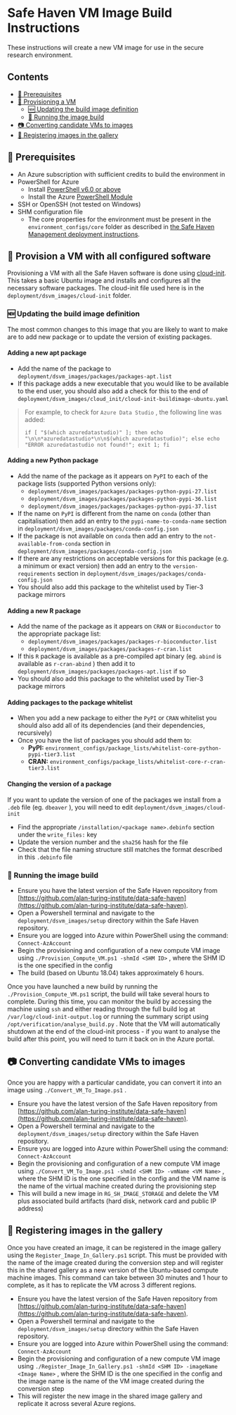 # Safe Haven VM Image Build Instructions

These instructions will create a new VM image for use in the secure research environment.

## Contents

+ [:seedling: Prerequisites](#seedling-prerequisites)
+ [:gift: Provisioning a VM](#gift-provision-a-vm-with-all-configured-software)
  + [:new: Updating the build image definition](#new-updating-the-build-image-definition)
  + [:running: Running the image build](#running-running-the-image-build)
+ [:camera: Converting candidate VMs to images](#camera-converting-candidate-vms-to-images)
+ [:art: Registering images in the gallery](#art-registering-images-in-the-gallery)

## :seedling: Prerequisites

+ An Azure subscription with sufficient credits to build the environment in
+ PowerShell for Azure
  + Install [PowerShell v6.0 or above](https://docs.microsoft.com/en-us/powershell/azure/install-az-ps?view=azps-2.2.0)
  + Install the Azure [PowerShell Module](https://docs.microsoft.com/en-us/powershell/azure/install-az-ps?view=azps-2.2.0&viewFallbackFrom=azps-1.3.0)
+ SSH or OpenSSH (not tested on Windows)
+ SHM configuration file
  + The core properties for the environment must be present in the `environment_configs/core` folder as described in [the Safe Haven Management deployment instructions](how-to-deploy-shm.md).

## :gift: Provision a VM with all configured software

Provisioning a VM with all the Safe Haven software is done using [cloud-init](https://cloudinit.readthedocs.io/en/latest/).
This takes a basic Ubuntu image and installs and configures all the necessary software packages.
The cloud-init file used here is in the `deployment/dsvm_images/cloud-init` folder.

### :new: Updating the build image definition

The most common changes to this image that you are likely to want to make are to add new package or to update the version of existing packages.

#### Adding a new apt package

+ Add the name of the package to `deployment/dsvm_images/packages/packages-apt.list`
+ If this package adds a new executable that you would like to be available to the end user, you should also add a check for this to the end of `deployment/dsvm_images/cloud_init/cloud-init-buildimage-ubuntu.yaml`

> For example, to check for `Azure Data Studio` , the following line was added:
>
> `if [ "$(which azuredatastudio)" ]; then echo "\n\n*azuredatastudio*\n\n$(which azuredatastudio)"; else echo "ERROR azuredatastudio not found!"; exit 1; fi`

#### Adding a new Python package

+ Add the name of the package as it appears on `PyPI` to each of the package lists (supported Python versions only):
  + `deployment/dsvm_images/packages/packages-python-pypi-27.list`
  + `deployment/dsvm_images/packages/packages-python-pypi-36.list`
  + `deployment/dsvm_images/packages/packages-python-pypi-37.list`
+ If the name on `PyPI` is different from the name on `conda` (other than capitalisation) then add an entry to the `pypi-name-to-conda-name` section in `deployment/dsvm_images/packages/conda-config.json`
+ If the package is not available on `conda` then add an entry to the `not-available-from-conda` section in `deployment/dsvm_images/packages/conda-config.json`
+ If there are any restrictions on acceptable versions for this package (e.g. a minimum or exact version) then add an entry to the `version-requirements` section in `deployment/dsvm_images/packages/conda-config.json`
+ You should also add this package to the whitelist used by Tier-3 package mirrors

#### Adding a new R package

+ Add the name of the package as it appears on `CRAN` or `Bioconductor` to the appropriate package list:
  + `deployment/dsvm_images/packages/packages-r-bioconductor.list`
  + `deployment/dsvm_images/packages/packages-r-cran.list`
+ If this `R` package is available as a pre-compiled apt binary (eg. `abind` is available as `r-cran-abind` ) then add it to `deployment/dsvm_images/packages/packages-apt.list` if so
+ You should also add this package to the whitelist used by Tier-3 package mirrors

#### Adding packages to the package whitelist

+ When you add a new package to either the `PyPI` or `CRAN` whitelist you should also add all of its dependencies (and their dependencies, recursively)
+ Once you have the list of packages you should add them to:
  + **PyPI:** `environment_configs/package_lists/whitelist-core-python-pypi-tier3.list`
  + **CRAN:** `environment_configs/package_lists/whitelist-core-r-cran-tier3.list`

#### Changing the version of a package

If you want to update the version of one of the packages we install from a `.deb` file (eg. `dbeaver` ), you will need to edit `deployment/dsvm_images/cloud-init`

+ Find the appropriate `/installation/<package name>.debinfo` section under the `write_files:` key
+ Update the version number and the `sha256` hash for the file
+ Check that the file naming structure still matches the format described in this `.debinfo` file

### :running: Running the image build

+ Ensure you have the latest version of the Safe Haven repository from [https://github.com/alan-turing-institute/data-safe-haven](https://github.com/alan-turing-institute/data-safe-haven).
+ Open a Powershell terminal and navigate to the `deployment/dsvm_images/setup` directory within the Safe Haven repository.
+ Ensure you are logged into Azure within PowerShell using the command: `Connect-AzAccount`
+ Begin the provisioning and configuration of a new compute VM image using `./Provision_Compute_VM.ps1 -shmId <SHM ID>` , where the SHM ID is the one specified in the config
+ The build (based on Ubuntu 18.04) takes approximately 6 hours.

Once you have launched a new build by running the `./Provision_Compute_VM.ps1` script, the build will take several hours to complete.
During this time, you can monitor the build by accessing the machine using `ssh` and either reading through the full build log at `/var/log/cloud-init-output.log` or running the summary script using `/opt/verification/analyse_build.py` .
Note that the VM will automatically shutdown at the end of the cloud-init process - if you want to analyse the build after this point, you will need to turn it back on in the Azure portal.

## :camera: Converting candidate VMs to images

Once you are happy with a particular candidate, you can convert it into an image using `./Convert_VM_To_Image.ps1` .

+ Ensure you have the latest version of the Safe Haven repository from [https://github.com/alan-turing-institute/data-safe-haven](https://github.com/alan-turing-institute/data-safe-haven).
+ Open a Powershell terminal and navigate to the `deployment/dsvm_images/setup` directory within the Safe Haven repository.
+ Ensure you are logged into Azure within PowerShell using the command: `Connect-AzAccount`
+ Begin the provisioning and configuration of a new compute VM image using `./Convert_VM_To_Image.ps1 -shmId <SHM ID> -vmName <VM Name>` , where the SHM ID is the one specified in the config and the VM name is the name of the virtual machine created during the provisioning step
+ This will build a new image in `RG_SH_IMAGE_STORAGE` and delete the VM plus associated build artifacts (hard disk, network card and public IP address)

## :art: Registering images in the gallery

Once you have created an image, it can be registered in the image gallery using the `Register_Image_In_Gallery.ps1` script.
This must be provided with the name of the image created during the conversion step and will register this in the shared gallery as a new version of the Ubuntu-based compute machine images.
This command can take between 30 minutes and 1 hour to complete, as it has to replicate the VM across 3 different regions.

+ Ensure you have the latest version of the Safe Haven repository from [https://github.com/alan-turing-institute/data-safe-haven](https://github.com/alan-turing-institute/data-safe-haven).
+ Open a Powershell terminal and navigate to the `deployment/dsvm_images/setup` directory within the Safe Haven repository.
+ Ensure you are logged into Azure within PowerShell using the command: `Connect-AzAccount`
+ Begin the provisioning and configuration of a new compute VM image using `./Register_Image_In_Gallery.ps1 -shmId <SHM ID> -imageName <Image Name>` , where the SHM ID is the one specified in the config and the image name is the name of the VM image created during the conversion step
+ This will register the new image in the shared image gallery and replicate it across several Azure regions.
